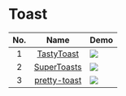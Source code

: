 Toast
======================
No. | Name | Demo
:---: | :---: | ---
1| [TastyToast](https://github.com/yadav-rahul/TastyToast) | ![](https://github.com/yadav-rahul/TastyToast/raw/lib/static/success.gif)
2| [SuperToasts](https://github.com/JohnPersano/SuperToasts) | ![](https://github.com/JohnPersano/SuperToasts/raw/master/art/SuperToasts_Banner.png)
3| [pretty-toast](https://github.com/CROSP/pretty-toast) | ![](https://github.com/CROSP/pretty-toast/raw/master/screen-animation.gif)